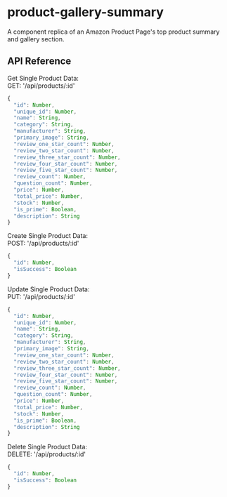 # product-gallery-summary
A component replica of an Amazon Product Page's top product summary and gallery section.

## API Reference

Get Single Product Data: 
<br>GET: '/api/products/:id'

```javascript
{
  "id": Number,
  "unique_id": Number,
  "name": String,
  "category": String,
  "manufacturer": String,
  "primary_image": String,
  "review_one_star_count": Number,
  "review_two_star_count": Number,
  "review_three_star_count": Number,
  "review_four_star_count": Number,
  "review_five_star_count": Number,
  "review_count": Number,
  "question_count": Number,
  "price": Number,
  "total_price": Number,
  "stock": Number,
  "is_prime": Boolean,
  "description": String
}
```

Create Single Product Data:
<br>POST: '/api/products/:id'

```javascript
{
  "id": Number,
  "isSuccess": Boolean
}
```

Update Single Product Data:
<br>PUT: '/api/products/:id'

```javascript
{
  "id": Number,
  "unique_id": Number,
  "name": String,
  "category": String,
  "manufacturer": String,
  "primary_image": String,
  "review_one_star_count": Number,
  "review_two_star_count": Number,
  "review_three_star_count": Number,
  "review_four_star_count": Number,
  "review_five_star_count": Number,
  "review_count": Number,
  "question_count": Number,
  "price": Number,
  "total_price": Number,
  "stock": Number,
  "is_prime": Boolean,
  "description": String
}
```

Delete Single Product Data:
<br>DELETE: '/api/products/:id'

```javascript
{
  "id": Number,
  "isSuccess": Boolean
}
```
